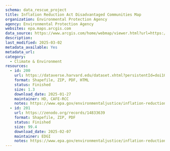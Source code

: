 ```yaml
---
schema: data_rescue_project 
title: Inflation Reduction Act Disadvantaged Communities Map
organization: Environmental Protection Agency
agency: Environmental Protection Agency
websites: epa.maps.arcgis.com
data_source: https://www.arcgis.com/home/webmap/viewer.html?url=https://geopub.epa.gov/arcgis/rest/services/ejscreen/environmental_climate_justice_program/MapServer&source=sd
description: 
last_modified: 2025-03-02
metadata_available: Yes
metadata_url: 
category:
  - Climate & Environment 
resources:
  - id: 200
    url: https://dataverse.harvard.edu/dataset.xhtml?persistentId=doi10.7910/DVN/FMKBXS
    format: Shapefile, ZIP, PDF, HTML
    status: Finished
    size: 1.3
    download_date: 2025-01-27
    maintainer: HD, CAFE-RCC
    notes: https://www.epa.gov/environmentaljustice/inflation-reduction-act-disadvantaged-communities-map; data download here https://gaftp.epa.gov/EPA_IRA_Public/
  - id: 201
    url: https://zenodo.org/records/14833639
    format: Shapefile, ZIP, PDF
    status: Finished
    size: 99.4
    download_date: 2025-02-07
    maintainer: EDGI
    notes: https://www.epa.gov/environmentaljustice/inflation-reduction-act-disadvantaged-communities-map; data download here https://gaftp.epa.gov/EPA_IRA_Public/
---
```

